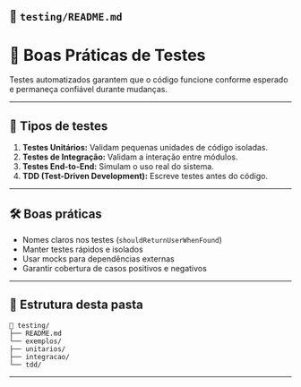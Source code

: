 ## 📁 `testing/README.md`

# 🧪 Boas Práticas de Testes

Testes automatizados garantem que o código funcione conforme esperado e permaneça confiável durante mudanças.

---

## 🔑 Tipos de testes
1. **Testes Unitários:** Validam pequenas unidades de código isoladas.
2. **Testes de Integração:** Validam a interação entre módulos.
3. **Testes End-to-End:** Simulam o uso real do sistema.
4. **TDD (Test-Driven Development):** Escreve testes antes do código.

---

## 🛠 Boas práticas
- Nomes claros nos testes (`shouldReturnUserWhenFound`)
- Manter testes rápidos e isolados
- Usar mocks para dependências externas
- Garantir cobertura de casos positivos e negativos

---

## 📂 Estrutura desta pasta
```
📂 testing/
├── README.md
└── exemplos/
├── unitarios/
├── integracao/
└── tdd/
```
---
